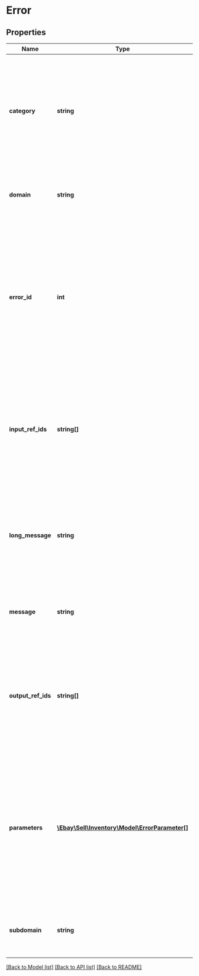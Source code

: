 # Error

## Properties
Name | Type | Description | Notes
------------ | ------------- | ------------- | -------------
**category** | **string** | This string value indicates the error category. There are three categories of errors: request errors, application errors, and system errors. | [optional] 
**domain** | **string** | The name of the domain in which the error or warning occurred. | [optional] 
**error_id** | **int** | A unique code that identifies the particular error or warning that occurred. Your application can use error codes as identifiers in your customized error-handling algorithms. | [optional] 
**input_ref_ids** | **string[]** | An array of one or more reference IDs which identify the specific request element(s) most closely associated to the error or warning, if any. | [optional] 
**long_message** | **string** | A detailed description of the condition that caused the error or warning, and information on what to do to correct the problem. | [optional] 
**message** | **string** | A description of the condition that caused the error or warning. | [optional] 
**output_ref_ids** | **string[]** | An array of one or more reference IDs which identify the specific response element(s) most closely associated to the error or warning, if any. | [optional] 
**parameters** | [**\Ebay\Sell\Inventory\Model\ErrorParameter[]**](ErrorParameter.md) | Various warning and error messages return one or more variables that contain contextual information about the error or waring. This is often the field or value that triggered the error or warning. | [optional] 
**subdomain** | **string** | The name of the subdomain in which the error or warning occurred. | [optional] 

[[Back to Model list]](../../README.md#documentation-for-models) [[Back to API list]](../../README.md#documentation-for-api-endpoints) [[Back to README]](../../README.md)

